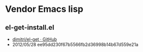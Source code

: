 # Vendor Emacs lisp

## el-get-install.el

- [dimitri/el-get · GitHub](https://github.com/dimitri/el-get)
- 2012/05/28 ee95dd230f67b5566fb2d36998b14b67d559e21a
